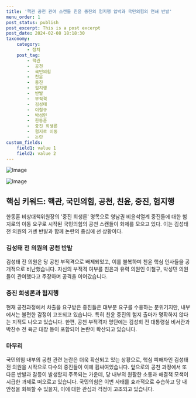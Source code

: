```yaml
---
title: '핵관 공천 관여 스캔들 친윤 중진의 험지행 압박과 국민의힘의 연쇄 반발'
menu_order: 1
post_status: publish
post_excerpt: This is a post excerpt
post_date: 2024-02-08 18:18:30
taxonomy:
    category:
        - 정치
    post_tag:
        - 핵관
        -  공천
        -  국민의힘
        -  친윤
        -  중진
        -  험지행
        -  반발
        -  부적격
        -  김성태
        -  이철규
        -  박성민
        -  한동훈
        -  중진 희생론
        -  험지로 이동
        -  논란
custom_fields:
    field1: value 1
    field2: value 2
---
```


![Image](https://imgnews.pstatic.net/image/586/2024/02/08/0000072619_001_20240208150701524.jpg?type=w647)

![Image](https://imgnews.pstatic.net/image/586/2024/02/08/0000072619_002_20240208150701564.jpg?type=w647)

## 핵심 키워드: 핵관, 국민의힘, 공천, 친윤, 중진, 험지행
한동훈 비상대책위원장의 '중진 희생론' 명목으로 영남권 비윤석열계 중진들에 대한 험지로의 이동 요구로 시작된 국민의힘의 공천 스캔들이 화제를 모으고 있다. 이는 김성태 전 의원의 거센 반발과 함께 논란의 중심에 선 상황이다.
### 김성태 전 의원의 공천 반발
김성태 전 의원은 당 공천 부적격으로 배제되었고, 이를 불복하며 친윤 핵심 인사들을 공개적으로 비난했습니다. 자신의 부적격 여부를 친윤과 유력 의원인 이철규, 박성민 의원들이 관여했다고 주장하며 공격을 이어갔습니다.
### 중진 희생론과 험지행
현재 공천과정에서 차출을 요구받은 중진들은 대부분 요구를 수용하는 분위기지만, 내부에서는 불편한 감정이 고조되고 있습니다. 특히 친윤 중진의 험지 출마가 명확하지 않다는 지적도 나오고 있습니다. 한편, 공천 부적격자 명단에는 김성회 전 대통령실 비서관과 박찬수 전 육군 대장 등이 포함되어 논란이 확산되고 있습니다.
### 마무리
국민의힘 내부의 공천 관련 논란은 더욱 확산되고 있는 상황으로, 핵심 피해자인 김성태 전 의원을 시작으로 다수의 중진들이 이에 휩싸여있습니다. 앞으로의 공천 과정에서 또다른 반발과 갈등이 발생할지 주목되는 가운데, 당 내부의 원활한 소통과 해결책 모색이 시급한 과제로 떠오르고 있습니다. 국민의힘은 이번 사태를 효과적으로 수습하고 당 내 안정을 회복할 수 있을지, 이에 대한 관심과 걱정이 고조되고 있습니다.
